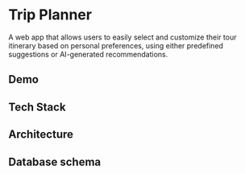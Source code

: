 # Trip Planner
A web app that allows users to easily select and customize their tour itinerary based on personal preferences, using either predefined suggestions or AI-generated recommendations.

## Demo

## Tech Stack

## Architecture

## Database schema

